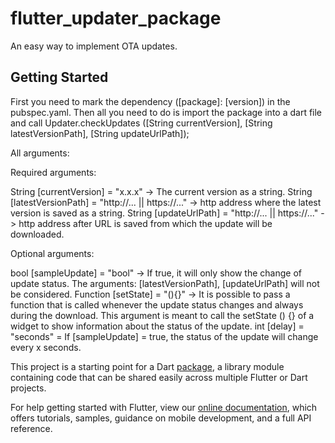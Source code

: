 # flutter_updater_package

An easy way to implement OTA updates.

## Getting Started

First you need to mark the dependency ([package]: [version]) in the pubspec.yaml.
Then all you need to do is import the package into a dart file and call Updater.checkUpdates ([String currentVersion], [String latestVersionPath], [String updateUrlPath]);

All arguments:

  Required arguments:

  String [currentVersion] = "x.x.x" -> The current version as a string.
  String [latestVersionPath] = "http://... || https://..." -> http address where the latest version is saved as a string.
  String [updateUrlPath] = "http://... || https://..." -> http address after URL is saved from which the update will be downloaded.

  Optional arguments:

  bool [sampleUpdate] = "bool" -> If true, it will only show the change of update status. The arguments: [latestVersionPath], [updateUrlPath] will not be considered.
  Function [setState] = "(){}" -> It is possible to pass a function that is called whenever the update status changes and always during the download. This argument is meant to call the setState () {} of a widget to show information about the status of the update.
  int [delay] = "seconds" = If [sampleUpdate] = true, the status of the update will change every x seconds.

This project is a starting point for a Dart
[package](https://flutter.dev/developing-packages/),
a library module containing code that can be shared easily across
multiple Flutter or Dart projects.

For help getting started with Flutter, view our 
[online documentation](https://flutter.dev/docs), which offers tutorials, 
samples, guidance on mobile development, and a full API reference.
